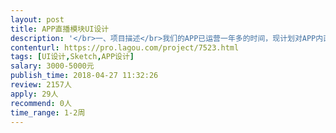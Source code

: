 ```yaml
---                
layout: post       
title: APP直播模块UI设计           
description: '</br>一、项目描述</br>我们的APP已运营一年多的时间，现计划对APP内直播模块（直播课程为主）做整体改版，因公司内部设计资源冲突，所以计划将此模块整体外包。</br></br>二、主要功能点</br>直播聚合页面、直播介绍详情页、直播间页面、直播回放页面</br></br>三、设计要求</br>因APP整体风格已确定，所以直播模块页面相当于在已有风格的情况下，做延伸设计，保持整体设计风格和体验的一致性</br></br>四、人员要求</br>1、有充足的时间和精力完成设计</br>2、良好的沟通能力和契约精神</br>'     
contenturl: https://pro.lagou.com/project/7523.html      
tags: [UI设计,Sketch,APP设计]            
salary: 3000-5000元          
publish_time: 2018-04-27 11:32:26         
review: 2157人                   
apply: 29人                   
recommend: 0人                   
time_range: 1-2周              
---                 
```

